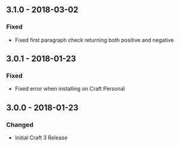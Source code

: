 ## 3.1.0 - 2018-03-02
### Fixed
- Fixed first paragraph check returning both positive and negative

## 3.0.1 - 2018-01-23
### Fixed
- Fixed error when installing on Craft Personal

## 3.0.0 - 2018-01-23
### Changed
- Initial Craft 3 Release
